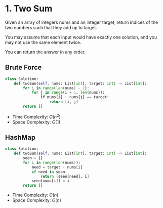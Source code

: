 # 1. Two Sum
Given an array of integers nums and an integer target, return indices of the two numbers such that they add up to target.

You may assume that each input would have exactly one solution, and you may not use the same element twice.

You can return the answer in any order.
## Brute Force
```PYTHON
class Solution:
    def twoSum(self, nums: List[int], target: int) -> List[int]:
        for i in range(len(nums) - 1):
            for j in range(i + 1, len(nums)):
                if nums[i] + nums[j] == target:
                    return [i, j]
        return []
```
* Time Complexity: $O(n^2)$
* Space Complexity: $O(1)$
## HashMap
```PYTHON
class Solution:
    def twoSum(self, nums: List[int], target: int) -> List[int]:
        seen = {}
        for i in range(len(nums)):
            need = target - nums[i]
            if need in seen:
                return [seen[need], i]
            seen[nums[i]] = i
        return []
```
* Time Complexity: $O(n)$
* Space Complexity: $O(n)$